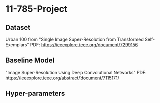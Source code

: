 # 11-785-Project
## Dataset
Urban 100 from  "Single Image Super-Resolution from Transformed Self-Exemplars" PDF: https://ieeexplore.ieee.org/document/7299156

## Baseline Model
"Image Super-Resolution Using Deep Convolutional Networks" PDF: https://ieeexplore.ieee.org/abstract/document/7115171/


## Hyper-parameters
